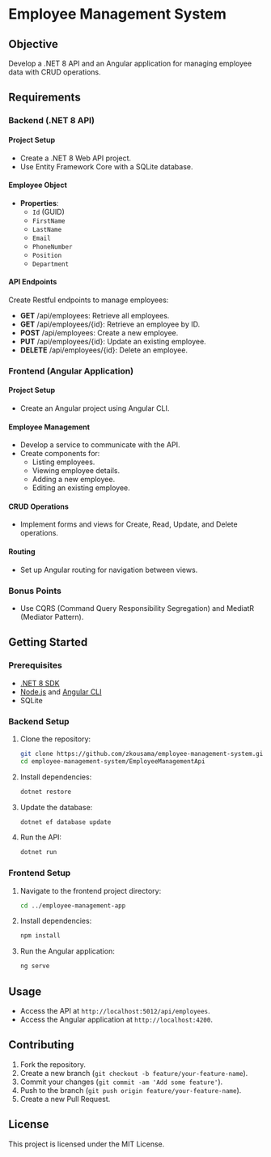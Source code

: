 # Employee Management System

## Objective
Develop a .NET 8 API and an Angular application for managing employee data with CRUD operations.

## Requirements

### Backend (.NET 8 API)

#### Project Setup
- Create a .NET 8 Web API project.
- Use Entity Framework Core with a SQLite database.

#### Employee Object
- **Properties**:
  - `Id` (GUID)
  - `FirstName`
  - `LastName`
  - `Email`
  - `PhoneNumber`
  - `Position`
  - `Department`

#### API Endpoints
Create Restful endpoints to manage employees:
- **GET** /api/employees: Retrieve all employees.
- **GET** /api/employees/{id}: Retrieve an employee by ID.
- **POST** /api/employees: Create a new employee.
- **PUT** /api/employees/{id}: Update an existing employee.
- **DELETE** /api/employees/{id}: Delete an employee.

### Frontend (Angular Application)

#### Project Setup
- Create an Angular project using Angular CLI.

#### Employee Management
- Develop a service to communicate with the API.
- Create components for:
  - Listing employees.
  - Viewing employee details.
  - Adding a new employee.
  - Editing an existing employee.

#### CRUD Operations
- Implement forms and views for Create, Read, Update, and Delete operations.

#### Routing
- Set up Angular routing for navigation between views.

### Bonus Points
- Use CQRS (Command Query Responsibility Segregation) and MediatR (Mediator Pattern).

## Getting Started

### Prerequisites
- [.NET 8 SDK](https://dotnet.microsoft.com/download/dotnet/8.0)
- [Node.js](https://nodejs.org/) and [Angular CLI](https://angular.io/cli)
- SQLite

### Backend Setup

1. Clone the repository:
    ```sh
    git clone https://github.com/zkousama/employee-management-system.git
    cd employee-management-system/EmployeeManagementApi
    ```

2. Install dependencies:
    ```sh
    dotnet restore
    ```

3. Update the database:
    ```sh
    dotnet ef database update
    ```

4. Run the API:
    ```sh
    dotnet run
    ```

### Frontend Setup

1. Navigate to the frontend project directory:
    ```sh
    cd ../employee-management-app
    ```

2. Install dependencies:
    ```sh
    npm install
    ```

3. Run the Angular application:
    ```sh
    ng serve
    ```

## Usage

- Access the API at `http://localhost:5012/api/employees`.
- Access the Angular application at `http://localhost:4200`.

## Contributing

1. Fork the repository.
2. Create a new branch (`git checkout -b feature/your-feature-name`).
3. Commit your changes (`git commit -am 'Add some feature'`).
4. Push to the branch (`git push origin feature/your-feature-name`).
5. Create a new Pull Request.

## License
This project is licensed under the MIT License.

